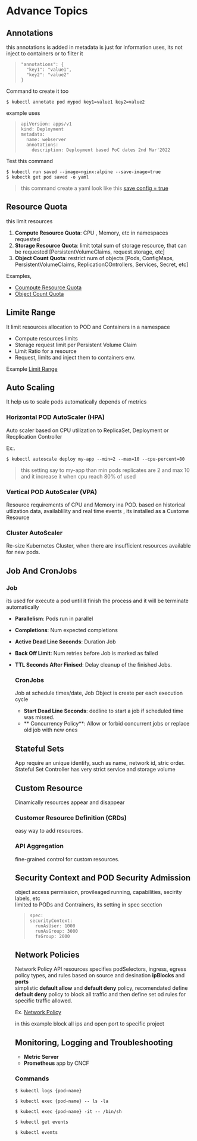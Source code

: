 # Advance Topics

## Annotations

this annotations is added in metadata is just for information uses, its not inject to containers or to filter it

> ```
> "annotations": {
>   "key1": "value1",
>   "key2": "value2"
> }
> ```

Command to create it too

```
$ kubectl annotate pod mypod key1=value1 key2=value2
```

example uses

> ```
> apiVersion: apps/v1
> kind: Deployment
> metadata:
>   name: webserver
>   annotations:
>     description: Deployment based PoC dates 2nd Mar'2022
> ```

Test this command

```
$ kubectl run saved --image=nginx:alpine --save-image=true
$ kubectk get pod saved -o yaml
```
> this command create a yaml look like this [save config = true](./saved-config-trye.yaml)

## Resource Quota

this limit resources
1. **Compute Resource Quota**: CPU , Memory, etc in namespaces requested
2. **Storage Resource Quota**: limit total sum of storage resource, that can be requested [PersistentVolumeClaims, request.storage, etc]
3. **Object Count Quota**: restrict num of objects [Pods, ConfigMaps, PersistentVolumeClaims, ReplicationCOntrollers, Services, Secret, etc]

Examples, 
* [Coumpute Resource Quota](./computeresourcequote.yaml)
* [Object Count Quota](./objectcountquota.yaml)

## Limite Range

It limit resources allocation to POD and Containers in a namespace
*  Compute resources limits
*  Storage request limit per Persistent Volume Claim
*  Limit Ratio for a resource
*  Request, limits and inject them to containers env.

  Example [Limit Range](./limitrange.yaml)

## Auto Scaling

It help us to scale pods automatically depends of metrics

### Horizontal POD AutoScaler (HPA)

Auto scaler based on CPU utilization to ReplicaSet, Deployment or Recplication Controller

Ex:.
```
$ kubectl autoscale deploy my-app --min=2 --max=10 --cpu-percent=80
```
> this setting say to my-app than min pods replicates are 2 and max 10 and it increase it when cpu reach 80% of used

### Vertical POD AutoScaler (VPA)

Resource requirements of CPU and Memory ina POD. based on historical utlization data, availablility and real time events , its installed as a Custome Resource

### Cluster AutoScaler

Re-size Kubernetes Cluster, when there are insufficient resources available for new pods.

## Job And CronJobs

### Job

its used for execute a pod until it finish the process and it will be terminate automatically

* **Parallelism**: Pods run in parallel
* **Completions**: Num expected completions
* **Active Dead Line Seconds**: Duration Job
* **Back Off Limit**: Num retries before Job is marked as failed
* **TTL Seconds After Finised**: Delay cleanup of the finished Jobs.

  ### CronJobs

  Job at schedule times/date, Job Object is create per each execution cycle

  * **Start Dead Line Seconds**: dedline to start a job if scheduled time was missed.
  * ** Concurrency Policy**: Allow or forbid concurrent jobs or replace old job with new ones

  ## Stateful Sets

  App require an unique identify, such as name, network id, stric order. Stateful Set Controller has very strict service and storage volume

  ## Custom Resource

  Dinamically resources appear and disappear

  ### Customer Resource Definition (CRDs)

  easy way to add resources.

  ### API Aggregation

  fine-grained control for custom resources.

  ## Security Context and POD Security Admission

  object access permission, provileaged running, capabilities, secirity labels, etc\
  limited to PODs and Contrainers, its setting in spec secction

  > ```
  > spec:
  > securityContext:
  >   runAsUser: 1000
  >   runAsGroup: 3000
  >   fsGroup: 2000
  > ```

  ## Network Policies

  Network Policy API resources specifies podSelectors, ingress, egress policy types, and rules based on source and desination **ipBlocks** and **ports**\
  simplistic **default allow** and **default deny** policy, recomendated define **default deny** policy to block all traffic and then define set od rules for specific traffic allowed.

  Ex. [Network Policy](./networkpolicy.yaml)

  in this example block all ips and open port to specific project

  ## Monitoring, Logging and Troubleshooting

  * **Metric Server**
  * **Prometheus** app by CNCF

  ### Commands

  ```
  $ kubectl logs {pod-name}
  ```
  ```
  $ kubectl exec {pod-name} -- ls -la
  ```
  ```
  $ kubectl exec {pod-name} -it -- /bin/sh
  ```
  ```
  $ kubectl get events
  ```
  ```
  $ kubectl events
  ```
